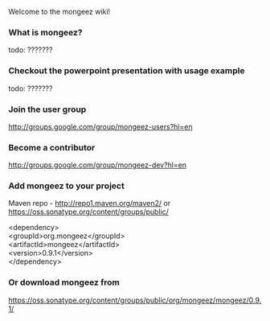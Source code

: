 Welcome to the mongeez wiki!
### What is mongeez?
todo: ???????

### Checkout the powerpoint presentation with usage example
todo: ???????

###  Join the user group
http://groups.google.com/group/mongeez-users?hl=en

### Become a contributor
http://groups.google.com/group/mongeez-dev?hl=en


### Add mongeez to your project
Maven repo - http://repo1.maven.org/maven2/ or https://oss.sonatype.org/content/groups/public/

&#60;&#100;&#101;&#112;&#101;&#110;&#100;&#101;&#110;&#99;&#121;&#62;<br />&#32;&#32;&#32;&#32;&#60;&#103;&#114;&#111;&#117;&#112;&#73;&#100;&#62;&#111;&#114;&#103;&#46;&#109;&#111;&#110;&#103;&#101;&#101;&#122;&#60;&#47;&#103;&#114;&#111;&#117;&#112;&#73;&#100;&#62;<br />&#32;&#32;&#32;&#32;&#60;&#97;&#114;&#116;&#105;&#102;&#97;&#99;&#116;&#73;&#100;&#62;&#109;&#111;&#110;&#103;&#101;&#101;&#122;&#60;&#47;&#97;&#114;&#116;&#105;&#102;&#97;&#99;&#116;&#73;&#100;&#62;<br />&#32;&#32;&#32;&#32;&#60;&#118;&#101;&#114;&#115;&#105;&#111;&#110;&#62;&#48;&#46;&#57;&#46;&#49;&#60;&#47;&#118;&#101;&#114;&#115;&#105;&#111;&#110;&#62;<br />&#60;&#47;&#100;&#101;&#112;&#101;&#110;&#100;&#101;&#110;&#99;&#121;&#62;

### Or download mongeez from
https://oss.sonatype.org/content/groups/public/org/mongeez/mongeez/0.9.1/
